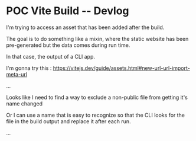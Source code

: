 # POC Vite Build -- Devlog

I'm trying to access an asset that has been added after the build.

The goal is to do something like a mixin, where the static website has been pre-generated but the data comes during run time.

In that case, the output of a CLI app.

I'm gonna try this : https://vitejs.dev/guide/assets.html#new-url-url-import-meta-url

...

Looks like I need to find a way to exclude a non-public file from getting it's name changed

Or I can use a name that is easy to recognize so that the CLI looks for the file in the build output and replace it after each run.

...
